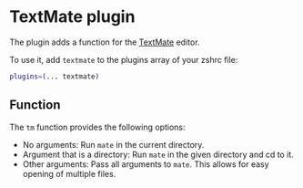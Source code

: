 # TextMate plugin

The plugin adds a function for the [TextMate](https://macromates.com) editor.

To use it, add `textmate` to the plugins array of your zshrc file:

```zsh
plugins=(... textmate)
```

## Function

The `tm` function provides the following options:

-   No arguments: Run `mate` in the current directory.
-   Argument that is a directory: Run `mate` in the given directory and cd to
    it.
-   Other arguments: Pass all arguments to `mate`. This allows for easy opening
    of multiple files.
